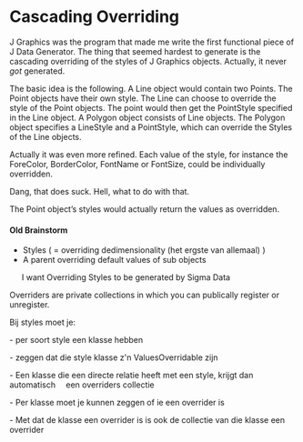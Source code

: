 ﻿Cascading Overriding
====================

J Graphics was the program that made me write the first functional piece of J Data Generator. The thing that seemed hardest to generate is the cascading overriding of the styles of J Graphics objects. Actually, it never *got* generated.

The basic idea is the following. A Line object would contain two Points. The Point objects have their own style. The Line can choose to override the style of the Point objects. The point would then get the PointStyle specified in the Line object. A Polygon object consists of Line objects. The Polygon object specifies a LineStyle and a PointStyle, which can override the Styles of the Line objects.

Actually it was even more refined. Each value of the style, for instance the ForeColor, BorderColor, FontName or FontSize, could be individually overridden.

Dang, that does suck. Hell, what to do with that.

The Point object’s styles would actually return the values as overridden.

#### Old Brainstorm

- Styles ( = overriding dedimensionality (het ergste van allemaal) )
- A parent overriding default values of sub objects

`   `I want Overriding Styles to be generated by Sigma Data

Overriders are private collections in which you can publically register or unregister.

Bij styles moet je:

\- per soort style een klasse hebben

\- zeggen dat die style klasse z'n ValuesOverridable zijn

\- Een klasse die een directe relatie heeft met een style, krijgt dan automatisch 
`  `een overriders collectie

\- Per klasse moet je kunnen zeggen of ie een overrider is

\- Met dat de klasse een overrider is is ook de collectie van die klasse een 
`  `overrider



